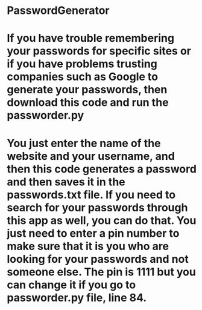 # PasswordGenerator

# If you have trouble remembering your passwords for specific sites or if you have problems trusting companies such as Google to generate your passwords, then download this code and run the passworder.py 
# You just enter the name of the website and your username, and then this code generates a password and then saves it in the passwords.txt file. If you need to search for your passwords through this app as well, you can do that. You just need to enter a pin number to make sure that it is you who are looking for your passwords and not someone else. The pin is 1111 but you can change it if you go to passworder.py file, line 84.
